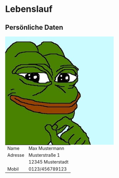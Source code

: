 # Lebenslauf

 ## Persönliche Daten
 <img src="Bild.jpg" alt="Profilbild" align="left"> 
 <table >
	<tr>
        <td>Name</td>
	<td>Max Mustermann</td>
    </tr>
    <tr>
	<td>Adresse</td>
        <td>Musterstraße 1</td>
    </tr>
    <tr>
        <td></td>
	<td>12345 Musterstadt</td>
    </tr>
    <tr>
	<td>Mobil</td>
        <td>0123/456789123</td>
    </tr>
</table>

  

	

		

